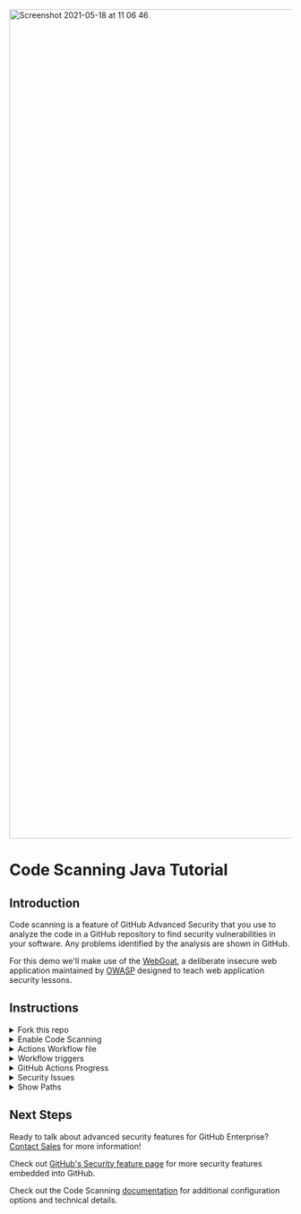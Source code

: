 
<img width="1481" alt="Screenshot 2021-05-18 at 11 06 46" src="https://user-images.githubusercontent.com/24505883/118624240-43e01300-b7c9-11eb-83b2-e998f9762d60.png">

# Code Scanning Java Tutorial

## Introduction

Code scanning is a feature of GitHub Advanced Security that you use to analyze the code in a GitHub repository to find security vulnerabilities in your software. Any problems identified by the analysis are shown in GitHub.

For this demo we'll make use of the [WebGoat](https://github.com/WebGoat/WebGoat), a deliberate insecure web application maintained by [OWASP](http://www.owasp.org/) designed to teach web application security lessons.

## Instructions

<details>
<summary>Fork this repo</summary>
<p> 
  
Begin by [forking this repo](https://docs.github.com/en/free-pro-team@latest/github/getting-started-with-github/fork-a-repo).
</p>
</details>

<details>
<summary>Enable Code Scanning</summary>
<p> 


#### Security tab

Click on the `Security` tab.

<img width="930" alt="Screenshot 2021-05-18 at 16 44 28" src="https://user-images.githubusercontent.com/24505883/118672158-532a8500-b7f8-11eb-93be-0cc2de838494.png">

#### Set up code scanning

<img src="https://user-images.githubusercontent.com/6920330/96745792-8311c700-1394-11eb-83fd-e47d09bf148e.png" width="70%"/>


#### Setup Workflow

Click the `Setup this workflow` button by CodeQL Analysis.

<img src="https://user-images.githubusercontent.com/6920330/96746928-aee17c80-1395-11eb-9eb2-657dd0e92ed9.png" width="70%"/>

This will create a GitHub Actions Workflow file with CodeQL already set up. Since Javascript is an interpreted language there is no need to configure any builds. See the [documentation](https://docs.github.com/en/free-pro-team@latest/github/finding-security-vulnerabilities-and-errors-in-your-code/running-codeql-code-scanning-in-your-ci-system) if you would like to configure CodeQL Analysis with a 3rd party CI system instead of using GitHub Actions.
</p>
</details>

<details>
  
<summary>Actions Workflow file</summary>
<p>

#### Actions Workflow

The Actions Workflow file contains a number of different sections including:
1. Checking out the repository
2. Initializing the CodeQL Action
3. Running a build (or use autobuilder)
4. Running the CodeQL Analysis

For this demo we'll manually run the build steps of this application. Comment out the `autobuild` step and copy paste the following snippet to build this application:

```yml
    - name: Set up JDK 15
      uses: actions/setup-java@v2
      with:
        distribution: 'zulu'
        java-version: 15
        architecture: x64
    - name: Build with Maven
      run: mvn clean install
```
  
<img width="943" alt="Screenshot 2021-05-18 at 16 49 46" src="https://user-images.githubusercontent.com/24505883/118673335-33e02780-b7f9-11eb-97e7-a564be7fb439.png">

Click `Start Commit` -> `Commit this file` to commit the changes to _develop_ branch.
</p>
</details>

<details>
  
<summary>Workflow triggers</summary>
<p>

#### Workflow triggers

There are a [number of events](https://docs.github.com/en/free-pro-team@latest/actions/reference/events-that-trigger-workflows) that can trigger a GitHub Actions workflow. In this example, the workflow will be triggered on

<img src="https://user-images.githubusercontent.com/59625655/98617067-49f4c300-2352-11eb-9618-d8151e1e62eb.png" width="50%"/>

- push to _main_ branch
- pull request to merge to _main_ branch
- on schedule, at 6:33 every Thursday

Setting up the new CodeQL workflow and committing it to _main_ branch in the step above will trigger the scan.

</p>
</details>

<details>
<summary>GitHub Actions Progress</summary>

<p>
 
#### GitHub Actions Progress

Click `Actions` tab -> `CodeQL`

Click the specific workflow run. You can view the progress of the Workflow run until the analysis completes.

<img src="https://user-images.githubusercontent.com/59625655/98617230-b374d180-2352-11eb-8d84-cd0af64387e2.png" width="80%"/>

</p>
</details>

<details>
<summary>Security Issues</summary>
<p>
  
Once the Workflow has completed (this will take about 5 minutes), click the `Security` tab -> ` Code Scanning Alerts`. An security alert "Resolving XML external entity in user-controlled data)" should be visible.

#### Security Alert View

Clicking on the security alert will provide details about the security alert including:
A description of the issue
A tag to the CWE that it is connected to as well as the type of alert (Error, Warning, Note)
The line of code that triggered the security alert
The ability to dismiss the alert depending on certain conditions (false positive? won't fix? used in tests?)

<img width="916" alt="Screenshot 2021-05-18 at 16 55 27" src="https://user-images.githubusercontent.com/24505883/118674287-f4660b00-b7f9-11eb-8e84-50a5a36fa538.png">

#### Security Alert Description

Click `Show more` to view a full desciption of the alert including examples and links to additional information.

<img width="898" alt="Screenshot 2021-05-18 at 16 56 29" src="https://user-images.githubusercontent.com/24505883/118674372-06e04480-b7fa-11eb-9fee-7dc4a6c22c3a.png">

#### Security Full Description

<img width="803" alt="Screenshot 2021-05-18 at 16 57 02" src="https://user-images.githubusercontent.com/24505883/118674453-1495ca00-b7fa-11eb-816f-462ac09db984.png">

</p>
</details>

<details>
<summary>Show Paths</summary>
<p>

#### Show Paths Button

CodeQL Analysis is able to trace the dataflow path from source to sink and gives you the ability to view the path traversal within the alert.

Click `show paths` in order to see the dataflow path that resulted in this alert.

<img width="798" alt="Screenshot 2021-05-18 at 16 57 25" src="https://user-images.githubusercontent.com/24505883/118674551-27100380-b7fa-11eb-939d-c05fd8fc4a30.png">


#### Show Paths View

<img width="636" alt="Screenshot 2021-05-18 at 16 57 50" src="https://user-images.githubusercontent.com/24505883/118674610-35f6b600-b7fa-11eb-92a5-0b1827a28ba7.png">

</p>
</details>
<!-- 
<details>
<p>  
  
<summary>Fix the Security Alert</summary>

In order to fix this specific alert, we will need to ensure that the destination file paths is the only location where files can be written to.

Click on the `Code` tab and [Edit](https://docs.github.com/en/free-pro-team@latest/github/managing-files-in-a-repository/editing-files-in-your-repository) the `index.js` file. Navigate to Line 264 of the `index.js` file and modify the line:

`var srcpath = path.resolve(cwd, header.linkname)`

to

`var srcpath = path.join(cwd, path.join('/', header.linkname))`

Click `Create a new branch for this commit and start a pull request`, name the branch `fix-zip-slip`, and create the Pull Request.

#### Pull Request Status Check

In the Pull Request, you will notice that the CodeQL Analysis has started as a status check. Wait until it completes.

<img src="https://user-images.githubusercontent.com/6920330/96752215-2adec300-139c-11eb-9c5e-3a04f24ba0bf.png" width="80%"/>

#### Security Alert Details

After the Workflow has completed click on `Details` by the `Code Scanning Results / CodeQL` status check. 

<img src="https://user-images.githubusercontent.com/6920330/96752487-85781f00-139c-11eb-943d-602f2de98998.png" width="80%"/>

#### Fixed Alert

Notice that Code Scanning has detected that this Pull Request will fix the Zip Slip vulnerability that was detected before.

<img src="https://user-images.githubusercontent.com/6920330/96752486-85781f00-139c-11eb-9a7e-3ccbc81da3d1.png" width="80%"/>

Merge the Pull Request. After the Pull Request has been merged, another Workflow will kick off to scan the repository for any vulnerabilties. 

#### Closed Security Alerts

After the final Workflow has completed, navigate back to the `Security` tab and click `Closed`. Notice that the Zip Slip security alert now shows up as a closed issue.

<img src="https://user-images.githubusercontent.com/6920330/96753441-e0f6dc80-139d-11eb-9a2a-d53075b6331e.png" width="80%"/>

#### Traceability

Click on the security alert and notice that it details when the fix was made, by whom, and the specific commit. This provides full traceability to detail when and how a security alert was fixed and exactly what was changed to remediate the issue.

<img src="https://user-images.githubusercontent.com/6920330/96753440-e05e4600-139d-11eb-81ed-c22e4f41d74a.png" width="80%"/>

</p>
</details>
   -->
   
## Next Steps

Ready to talk about advanced security features for GitHub Enterprise? [Contact Sales](https://enterprise.github.com/contact) for more information!

Check out [GitHub's Security feature page](https://github.com/features/security) for more security features embedded into GitHub.

Check out the Code Scanning [documentation](https://docs.github.com/en/free-pro-team@latest/github/finding-security-vulnerabilities-and-errors-in-your-code/about-code-scanning) for additional configuration options and technical details.
